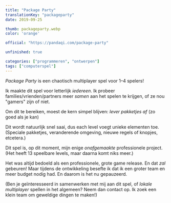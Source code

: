 ```yaml
---
title: "Package Party"
translationKey: "packageparty"
date: 2019-09-25

thumb: packageparty.webp
color: 'orange'

official: "https://pandaqi.com/package-party"

unfinished: true

categories: ["programmeren", "ontwerpen"]
tags: ["computerspel"]
---
```


_Package Party_ is een chaotisch multiplayer spel voor 1&ndash;4 spelers!

Ik maakte dit spel voor letterlijk _iedereen_. Ik probeer families/vrienden/partners meer _samen_ aan het spelen te krijgen, of ze nou "gamers" zijn of niet.

Om dit te bereiken, moest de kern simpel blijven: _lever pakketjes af_ (zo goed als je kan)

Dit wordt natuurlijk snel saai, dus each level voegt unieke elementen toe. (Speciale pakketjes, veranderende omgeving, nieuwe regels of knopjes, etcetera.)

Dit spel is, op dit moment, mijn enige _onafgemaakte_ professionele project. (Het heeft 13 speelbare levels, maar daarna komt niks meer.)

Het was altijd bedoeld als een professionele, grote game release. En dat _zal_ gebeuren! Maar tijdens de ontwikkeling besefte ik dat ik een groter team en meer budget nodig had. En daarom is het nu gepauzeerd.

(Ben je geïnteresseerd in samenwerken met mij aan dit spel, of _lokale multiplayer_ spellen in het algemeen? Neem dan contact op. Ik zoek een klein team om geweldige dingen te maken!)